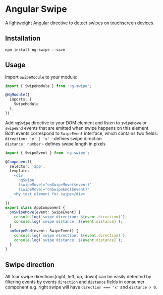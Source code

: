 # Angular Swipe

A lightweight Angular directive to detect swipes on touchscreen devices.

## Installation

```
npm install ng-swipe --save
```

## Usage

Import ``SwipeModule`` to your module:

```typescript
import { SwipeModule } from 'ng-swipe';

@NgModule({
  imports: [
    SwipeModule
  ],
})
```

Add ``ngSwipe`` directive to your DOM element and listen to ``swipeMove`` or ``swipeEnd`` events that are emitted when 
swipe happens on this element.<br/>
Both events correspond to ``SwipeEvent`` interface, which contains two fields:<br/>
``direction: 'y' | 'x'``  - defines swipe direction<br/>
``distance: number`` - defines swipe length in pixels

```typescript
import { SwipeEvent } from 'ng-swipe';

@Component({
  selector: 'app',
  template: `
    <div 
      ngSwipe 
      (swipeMove)="onSwipeMove($event)" 
      (swipeMove)="onSwipeEnd($event)"
    >My test element for swipe</div>
  `
})
export class AppComponent {
  onSwipeMove(event: SwipeEvent) {
    console.log(`swipe direction: ${event.direction}`);
    console.log(`swipe distance: ${event.distance}`);
  }
  onSwipeEnd(event: SwipeEvent) {
    console.log(`swipe direction: ${event.direction}`);
    console.log(`swipe distance: ${event.distance}`);
  }  
}
```

## Swipe direction
All four swipe directions(right, left, up, down) can be easily detected by filtering events by events ``direction`` and 
``distance`` 
fields in 
consumer component e.g. right swipe will have ``direction === 'x'`` and ``distance > 0``.
